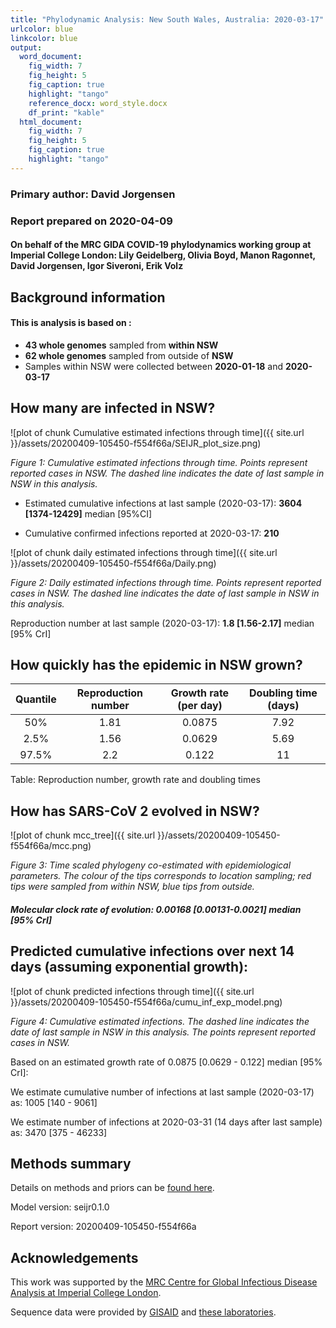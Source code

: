 ```yaml
---
title: "Phylodynamic Analysis: New South Wales, Australia: 2020-03-17"
urlcolor: blue
linkcolor: blue
output:
  word_document:
    fig_width: 7
    fig_height: 5
    fig_caption: true
    highlight: "tango"
    reference_docx: word_style.docx
    df_print: "kable"
  html_document:
    fig_width: 7
    fig_height: 5
    fig_caption: true
    highlight: "tango"
---
```











### Primary author: David Jorgensen

### Report prepared on 2020-04-09

#### On behalf of the MRC GIDA COVID-19 phylodynamics working group at Imperial College London: Lily Geidelberg, Olivia Boyd, Manon Ragonnet, David Jorgensen,  Igor Siveroni, Erik Volz




## Background information  




#### This is analysis is based on : 
  
* **43 whole genomes** sampled from **within NSW**
* **62 whole genomes** sampled from outside of **NSW**
* Samples within NSW were collected between **2020-01-18** and **2020-03-17**


<!-- ##### To add: [optional plot of sample distribution through time] -->



## How many are infected in NSW?





![plot of chunk Cumulative estimated infections through time]({{ site.url }}/assets/20200409-105450-f554f66a/SEIJR_plot_size.png)

*Figure 1: Cumulative estimated infections through time. Points represent reported cases in NSW. The dashed line indicates the date of last sample in NSW in this analysis.*


* Estimated cumulative infections at last sample (2020-03-17): **3604 [1374-12429]** median [95%CI]

* Cumulative confirmed infections reported at 2020-03-17: **210**  

<!-- * Cumulative number of active infections at 2020-03-17:   -->



![plot of chunk daily estimated infections through time]({{ site.url }}/assets/20200409-105450-f554f66a/Daily.png)

*Figure 2: Daily estimated infections through time. Points represent reported cases in NSW. The dashed line indicates the date of last sample in NSW in this analysis.*




Reproduction number at last sample (2020-03-17): **1.8 [1.56-2.17]** median [95% CrI]


## How quickly has the epidemic in NSW grown?





| Quantile | Reproduction number | Growth rate (per day) | Doubling time (days) |
|:--------:|:-------------------:|:---------------------:|:--------------------:|
|   50%    |        1.81         |        0.0875         |         7.92         |
|   2.5%   |        1.56         |        0.0629         |         5.69         |
|  97.5%   |         2.2         |         0.122         |          11          |

Table: Reproduction number, growth rate and doubling times







## How has SARS-CoV 2 evolved in NSW?



![plot of chunk mcc_tree]({{ site.url }}/assets/20200409-105450-f554f66a/mcc.png)

*Figure 3: Time scaled phylogeny co-estimated with epidemiological parameters. The colour of the tips corresponds to location sampling; red tips were sampled from within NSW, blue tips from outside.*



##### Molecular clock rate of evolution: **0.00168 [0.00131-0.0021]** median [95% CrI]  

<!-- #### (optional) Number of introductions into NSW (someone needs to write code to compute this) -->




## Predicted cumulative infections over next 14 days (assuming exponential growth):



![plot of chunk predicted infections through time]({{ site.url }}/assets/20200409-105450-f554f66a/cumu_inf_exp_model.png)

*Figure 4: Cumulative estimated infections. The dashed line indicates the date of last sample in NSW in this analysis. The points represent reported cases in NSW.*

Based on an estimated growth rate of 0.0875 [0.0629 - 0.122] median [95% CrI]:  

We estimate cumulative number of infections at last sample (2020-03-17) as: 1005 [140 - 9061]

We estimate number of infections at 2020-03-31 (14 days after last sample) as:
3470 [375 - 46233]  




## Methods summary



Details on methods and priors can be [found here](http://whoinfectedwhom.org/seijr0.1.0_methods.pdf).


Model version: seijr0.1.0

Report version: 20200409-105450-f554f66a


## Acknowledgements

This work was supported by the [MRC Centre for Global Infectious Disease Analysis at Imperial College London](https://www.imperial.ac.uk/mrc-global-infectious-disease-analysis).

Sequence data were provided by [GISAID](http://www.epicov.org) and [these laboratories](http://whoinfectedwhom.org/gisaid_cov2020_acknowledgement_table.xls).



